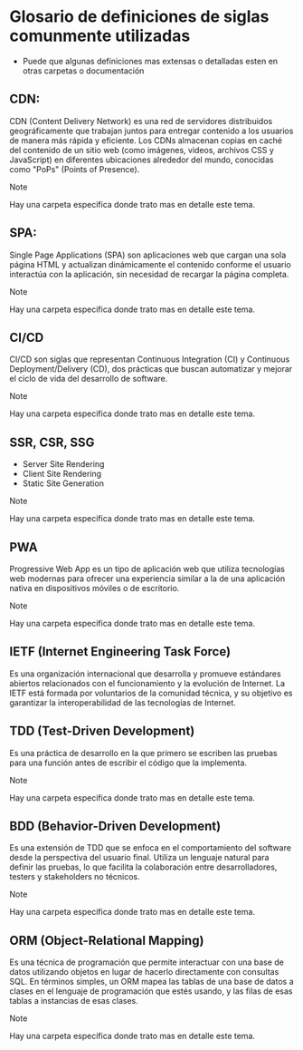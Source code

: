 # Glosario de definiciones de siglas comunmente utilizadas

- Puede que algunas definiciones mas extensas o detalladas esten en otras carpetas o documentación

## CDN:

CDN (Content Delivery Network) es una red de servidores distribuidos geográficamente que trabajan juntos para entregar contenido a los usuarios de manera más rápida y eficiente. Los CDNs almacenan copias en caché del contenido de un sitio web (como imágenes, videos, archivos CSS y JavaScript) en diferentes ubicaciones alrededor del mundo, conocidas como "PoPs" (Points of Presence).

> [!NOTE]
> Hay una carpeta especifica donde trato mas en detalle este tema.

## SPA:

Single Page Applications (SPA) son aplicaciones web que cargan una sola página HTML y actualizan dinámicamente el contenido conforme el usuario interactúa con la aplicación, sin necesidad de recargar la página completa.

> [!NOTE]
> Hay una carpeta especifica donde trato mas en detalle este tema.

## CI/CD

CI/CD son siglas que representan Continuous Integration (CI) y Continuous Deployment/Delivery (CD), dos prácticas que buscan automatizar y mejorar el ciclo de vida del desarrollo de software.

> [!NOTE]
> Hay una carpeta especifica donde trato mas en detalle este tema.

## SSR, CSR, SSG

- Server Site Rendering
- Client Site Rendering
- Static Site Generation

> [!NOTE]
> Hay una carpeta especifica donde trato mas en detalle este tema.

## PWA

Progressive Web App es un tipo de aplicación web que utiliza tecnologías web modernas para ofrecer una experiencia similar a la de una aplicación nativa en dispositivos móviles o de escritorio.

> [!NOTE]
> Hay una carpeta especifica donde trato mas en detalle este tema.

## IETF (Internet Engineering Task Force)

Es una organización internacional que desarrolla y promueve estándares abiertos relacionados con el funcionamiento y la evolución de Internet. La IETF está formada por voluntarios de la comunidad técnica, y su objetivo es garantizar la interoperabilidad de las tecnologías de Internet.

## TDD (Test-Driven Development)

Es una práctica de desarrollo en la que primero se escriben las pruebas para una función antes de escribir el código que la implementa.

> [!NOTE]
> Hay una carpeta especifica donde trato mas en detalle este tema.

## BDD (Behavior-Driven Development)

Es una extensión de TDD que se enfoca en el comportamiento del software desde la perspectiva del usuario final. Utiliza un lenguaje natural para definir las pruebas, lo que facilita la colaboración entre desarrolladores, testers y stakeholders no técnicos.

> [!NOTE]
> Hay una carpeta especifica donde trato mas en detalle este tema.

## ORM (Object-Relational Mapping)

Es una técnica de programación que permite interactuar con una base de datos utilizando objetos en lugar de hacerlo directamente con consultas SQL. En términos simples, un ORM mapea las tablas de una base de datos a clases en el lenguaje de programación que estés usando, y las filas de esas tablas a instancias de esas clases.

> [!NOTE]
> Hay una carpeta especifica donde trato mas en detalle este tema.